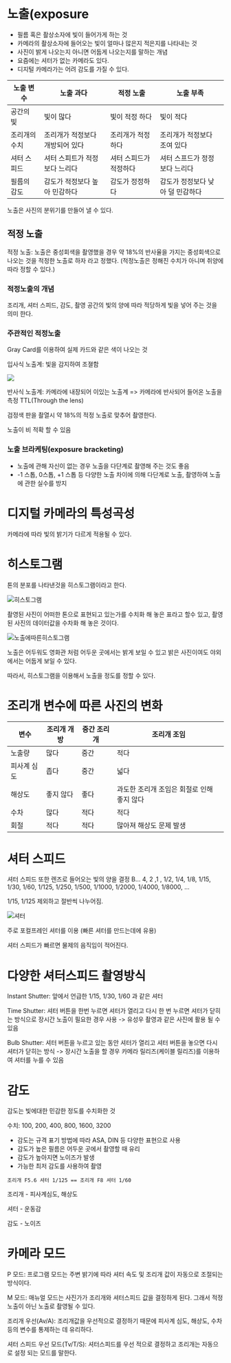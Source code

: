 # 노출(exposure
* 필름 혹은 촬상소자에 빛이 들어가게 하는 것
* 카메라의 촬상소자에 들어오는 빛이 얼마나 많은지 적은지를 나타내는 것
* 사진이 밝게 나오는지 아니면 어둡게 나오는지를 말하는 개념
* 요즘에는 셔터가 없는 카메라도 있다.
* 디지털 카메라가는 어려 감도를 가질 수 있다.

| 노출 변수 | 노출 과다 | 적정 노출 | 노출 부족 |
|----------|-----------|-----------|-----------|
| 공간의 빛 | 빛이 많다 | 빛이 적정 하다 | 빛이 적다 |
| 조리개의 수치 | 조리개가 적정보다 개방되어 있다 | 조리개가 적정하다 | 조리개가 적정보다 조여 있다 |
| 셔터 스피드 | 셔터 스피트가 적정보다 느리다 | 셔터 스피드가 적정하다 | 셔터 스프드가 정정보다 느리다 |
| 필름의 감도 | 감도가 적정보다 높아 민감하다 | 감도가 정정하다 | 감도가 정정보다 낮아 덜 민감하다 |

노출은 사진의 분위기를 만들어 낼 수 있다.

## 적정 노출
적정 노출: 노출은 중성회색을 촬영했을 경우 약 18%의 반사율을 가지는 중성회색으로  나오는 것을 적정한 노출로 하자 라고 정했다. (적정노출은 정해진 수치가 아니며 취양에 따라 정할 수 있다.)

### 적정노출의 개념
조리개, 셔터 스피드, 감도, 촬영 공간의 빛의 양에 따라 적당하게 빛을 넣어 주는 것을 의미 한다.

### 주관적인 적정노출
Gray Card를 이용하여 실제 카드와 같은 색이 나오는 것

입사식 노출계: 빛을 감지하여 조졀함

![](../images/입사식노출계.png)

반사식 노출계: 카메라에 내장되어 이있는 노출계 => 카메라에 반사되어 들어온 노출을 측정 TTL(Through the lens)

검정색 판을 촬열시 약 18%의 적정 노출로 맞추어 촬영한다.

노출이 비 적확 할 수 있음

### 노출 브라케팅(exposure bracketing)
* 노출에 관해 자신이 없는 경우 노출을 다단계로 촬영해 주는 것도 좋음
* -1 스톱, 0스톱, +1 스톱 등 다양한 노출 차이에 의해 다단계로 노출, 촬영하여 노출에 관한 실수를 방지

# 디지털 카메라의 특성곡성
카메라에 따라 빛의 밝기가 다르게 적용될 수 있다.

# 히스토그램

톤의 분포를 나타낸것을 히스토그램이라고 한다.

![히스토그램](../images/히스토그램.png)

촬영된 사진이 어떠한 톤으로 표현되고 있는가를 수치화 해 놓은 표라고 할수 있고, 촬영된 사진의 데이터값을 수차화 해 놓은 것이다.

![노출에따른히스토그램](../images/노출에따른히스토그램.png)

노출은 어두워도 영화관 처럼 어두운 곳에서는 밝게 보일 수 있고 밝은 사진이여도 야외에서는 어둡게 보일 수 있다.

따라서, 히스토그램을 이용해서 노출을 정도를 정할 수 있다.

# 조리개 변수에 따른 사진의 변화
| 변수 | 조리개 개방 | 중간 조리개 | 조리개 조임 |
|-----|----|-----|----|
| 노출량 | 많다 | 중간 | 적다 |
| 피사계 심도 | 좁다 | 중간 | 넓다 |
| 해상도 | 좋지 않다 | 좋다 | 과도한 조리개 조임은 회절로 인해 좋지 않다 |
| 수차 | 많다 | 적다 | 적다 |
| 회절 | 적다 | 적다 | 많아져 해상도 문제 발생 |

# 셔터 스피드
셔터 스피드 또한 렌즈로 들어오는 빛의 양을 결정
B... 4, 2 ,1 , 1/2, 1/4, 1/8, 1/15, 1/30, 1/60, 1/125, 1/250, 1/500, 1/1000, 1/2000, 1/4000, 1/8000, ...

1/15, 1/125 제외하고 절반씩 나누어짐.

![셔터](../images/셔터.png)

주로 포컬프레인 셔터를 이용 (빠른 셔터를 만드는데에 유용)

셔터 스피드가 빠르면 물제의 음직임이 적어진다.

# 다양한 셔터스피드 촬영방식
Instant Shutter: 앞에서 언급한 1/15, 1/30, 1/60 과 같은 셔터

Time Shutter: 셔터 버튼을 한번 누르면 셔터가 열리고 다시 한 번 누르면 셔터가 닫히는 방식으로 장시간 노출이 필요한 경우 사용 -> 유성우 촬영과 같은 사진에 활용 될 수 있음

Bulb Shutter: 셔터 버튼을 누르고 있는 동안 셔터가 열리고 셔터 버튼을 놓으면 다시 셔터가 닫히는 방식 -> 장시간 노출을 할 경우 카메라 릴리즈(케이블 릴리즈)를 이용하여 셔터를 누를 수 있음

# 감도
감도는 빛에대한 민감한 정도를 수치화한 것

수치: 100, 200, 400, 800, 1600, 3200

* 감도는 규격  표기 방법에 따라 ASA, DIN 등 다양한 표현으로 사용
* 감도가 높은 필름은 어두운 곳에서 촬영할 때 유리
* 감도가 높아지면 노이즈가 발생
* 가능한 최저 감도를 사용하여 촬영

`조리개 F5.6 셔터 1/125 == 조리개 F8 셔터 1/60`

조리개 - 피사계심도, 해상도

셔터 - 운동감

감도 - 노이즈

# 카메라 모드

P 모드: 프로그램 모드는 주변 밝기에 따라 셔터 속도 및 조리개 값이 자동으로 조절되는 방식이다.

M 모드: 매뉴얼 모드는 사진가가 조리개와 셔터스피드 값을 결정하게 된다. 그래서 적정 노출이 아닌 노출로 촬영될 수 있다.

조리개 우선(Av/A): 조리개값을 우선적으로 결정하기 때문에 피사계 심도, 해상도, 수차등의 변수를 통제하는 데 유리하다.

셔터 스피드 우선 모드(Tv/T/S): 셔터스피드를 우선 적으로 결정하고 조리개는 자동으로 설정 되는 모드를 말한다.

